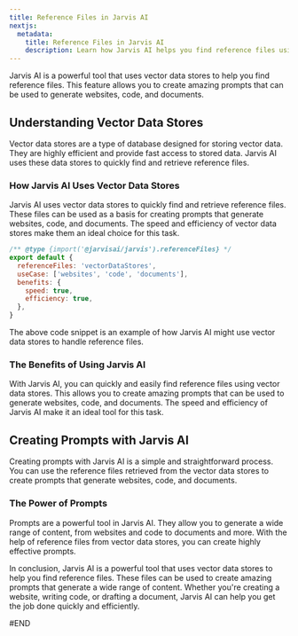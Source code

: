 ```yaml
---
title: Reference Files in Jarvis AI
nextjs:
  metadata:
    title: Reference Files in Jarvis AI
    description: Learn how Jarvis AI helps you find reference files using vector data stores to create amazing prompts for websites, code, and documents.
---
```


Jarvis AI is a powerful tool that uses vector data stores to help you find reference files. This feature allows you to create amazing prompts that can be used to generate websites, code, and documents.

## Understanding Vector Data Stores

Vector data stores are a type of database designed for storing vector data. They are highly efficient and provide fast access to stored data. Jarvis AI uses these data stores to quickly find and retrieve reference files.

### How Jarvis AI Uses Vector Data Stores

Jarvis AI uses vector data stores to quickly find and retrieve reference files. These files can be used as a basis for creating prompts that generate websites, code, and documents. The speed and efficiency of vector data stores make them an ideal choice for this task.

```js
/** @type {import('@jarvisai/jarvis').referenceFiles} */
export default {
  referenceFiles: 'vectorDataStores',
  useCase: ['websites', 'code', 'documents'],
  benefits: {
    speed: true,
    efficiency: true,
  },
}
```

The above code snippet is an example of how Jarvis AI might use vector data stores to handle reference files.

### The Benefits of Using Jarvis AI

With Jarvis AI, you can quickly and easily find reference files using vector data stores. This allows you to create amazing prompts that can be used to generate websites, code, and documents. The speed and efficiency of Jarvis AI make it an ideal tool for this task.

## Creating Prompts with Jarvis AI

Creating prompts with Jarvis AI is a simple and straightforward process. You can use the reference files retrieved from the vector data stores to create prompts that generate websites, code, and documents.

### The Power of Prompts

Prompts are a powerful tool in Jarvis AI. They allow you to generate a wide range of content, from websites and code to documents and more. With the help of reference files from vector data stores, you can create highly effective prompts.

In conclusion, Jarvis AI is a powerful tool that uses vector data stores to help you find reference files. These files can be used to create amazing prompts that generate a wide range of content. Whether you're creating a website, writing code, or drafting a document, Jarvis AI can help you get the job done quickly and efficiently.

#END